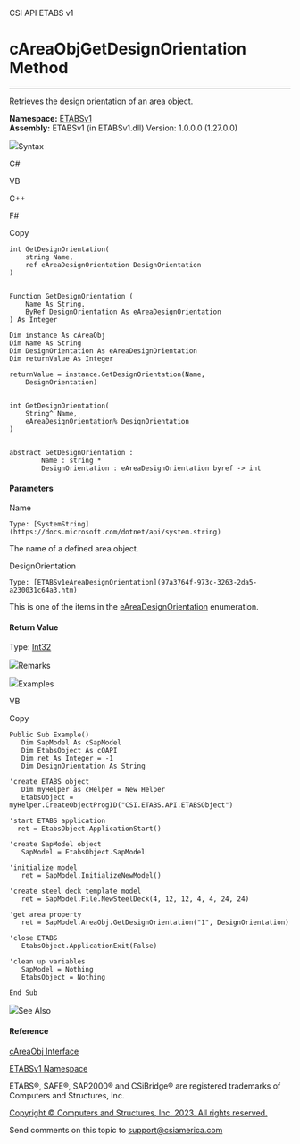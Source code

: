﻿

CSI API ETABS v1

# cAreaObjGetDesignOrientation Method  
  
---  
  
Retrieves the design orientation of an area object.

**Namespace:** [ETABSv1](2780f1b8-2033-5289-2298-1cdb2a7508d9.htm)  
**Assembly:** ETABSv1 (in ETABSv1.dll) Version: 1.0.0.0 (1.27.0.0)

![](../icons/SectionExpanded.png)Syntax

C#

VB

C++

F#

Copy

    
    
    int GetDesignOrientation(
    	string Name,
    	ref eAreaDesignOrientation DesignOrientation
    )
    
    
    Function GetDesignOrientation ( 
    	Name As String,
    	ByRef DesignOrientation As eAreaDesignOrientation
    ) As Integer
    
    Dim instance As cAreaObj
    Dim Name As String
    Dim DesignOrientation As eAreaDesignOrientation
    Dim returnValue As Integer
    
    returnValue = instance.GetDesignOrientation(Name, 
    	DesignOrientation)
    
    
    int GetDesignOrientation(
    	String^ Name, 
    	eAreaDesignOrientation% DesignOrientation
    )
    
    
    abstract GetDesignOrientation : 
            Name : string * 
            DesignOrientation : eAreaDesignOrientation byref -> int 
    

#### Parameters

Name

    Type: [SystemString](https://docs.microsoft.com/dotnet/api/system.string)  
The name of a defined area object.

DesignOrientation

    Type: [ETABSv1eAreaDesignOrientation](97a3764f-973c-3263-2da5-a230031c64a3.htm)  
This is one of the items in the
[eAreaDesignOrientation](97a3764f-973c-3263-2da5-a230031c64a3.htm)
enumeration.

#### Return Value

Type: [Int32](https://docs.microsoft.com/dotnet/api/system.int32)  

![](../icons/SectionExpanded.png)Remarks

![](../icons/SectionExpanded.png)Examples

VB

Copy

    
    
    Public Sub Example()
       Dim SapModel As cSapModel
       Dim EtabsObject As cOAPI
       Dim ret As Integer = -1
       Dim DesignOrientation As String
    
    'create ETABS object
       Dim myHelper as cHelper = New Helper
       EtabsObject = myHelper.CreateObjectProgID("CSI.ETABS.API.ETABSObject")
    
    'start ETABS application
      ret = EtabsObject.ApplicationStart()
    
    'create SapModel object
       SapModel = EtabsObject.SapModel
    
    'initialize model
       ret = SapModel.InitializeNewModel()
    
    'create steel deck template model
       ret = SapModel.File.NewSteelDeck(4, 12, 12, 4, 4, 24, 24)
    
    'get area property
       ret = SapModel.AreaObj.GetDesignOrientation("1", DesignOrientation)
    
    'close ETABS
       EtabsObject.ApplicationExit(False)
    
    'clean up variables
       SapModel = Nothing
       EtabsObject = Nothing
    
    End Sub

![](../icons/SectionExpanded.png)See Also

#### Reference

[cAreaObj Interface](2cda9b42-232e-6821-8caa-dc87fd84fed0.htm)

[ETABSv1 Namespace](2780f1b8-2033-5289-2298-1cdb2a7508d9.htm)

ETABS®, SAFE®, SAP2000® and CSiBridge® are registered trademarks of Computers
and Structures, Inc.  

[Copyright © Computers and Structures, Inc. 2023. All rights
reserved.](http://www.csiamerica.com)

Send comments on this topic to
[support@csiamerica.com](mailto:support%40csiamerica.com?Subject=CSI%20API%20ETABS%20v1)

